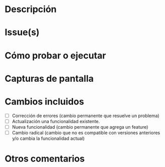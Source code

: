 # Descripción

# Issue(s)

# Cómo probar o ejecutar

# Capturas de pantalla

# Cambios incluidos

- [ ] Corrección de errores (cambio permanente que resuelve un problema)
- [ ] Actualización una funcionalidad existente.
- [ ] Nueva funcionalidad (cambio permanente que agrega un feature)
- [ ] Cambio radical (cambio que no es compatible con versiones anteriores y/o cambia la funcionalidad actual)

# Otros comentarios
